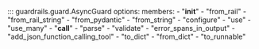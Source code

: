 <!-- ::: my_library.my_module.my_class -->


::: guardrails.guard.AsyncGuard
    options:
        members: 
            - "__init__"
            - "from_rail"
            - "from_rail_string"
            - "from_pydantic"
            - "from_string"
            - "configure"
            - "use"
            - "use_many"
            - "__call__"
            - "parse"
            - "validate"
            - "error_spans_in_output"
            - "add_json_function_calling_tool"
            - "to_dict"
            - "from_dict"
            - "to_runnable"
